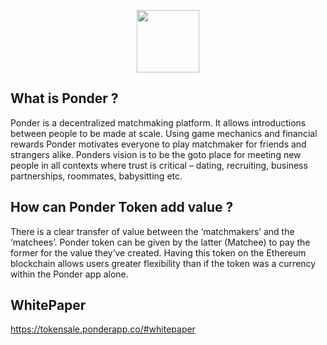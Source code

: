 <p align="center">
  <img src="https://tokensale.ponderapp.co/img/ponder_logo.svg" height="100" />
</p>

## What is Ponder ?
Ponder is a decentralized matchmaking platform. It allows introductions between people
to be made at scale. Using game mechanics and financial rewards Ponder motivates
everyone to play matchmaker for friends and strangers alike. Ponders vision is to be the goto
place for meeting new people in all contexts where trust is critical – dating, recruiting,
business partnerships, roommates, babysitting etc. 

## How can Ponder Token add value ?
There is a clear transfer of value between the ‘matchmakers’ and the ‘matchees’. Ponder token can
be given by the latter (Matchee) to pay the former for the value they’ve created. Having this token on the Ethereum blockchain allows users greater flexibility than if the token was a currency within the Ponder app alone.

## WhitePaper
https://tokensale.ponderapp.co/#whitepaper
